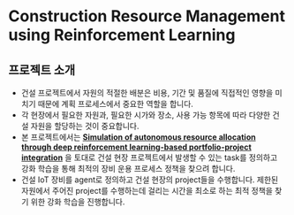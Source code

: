 # Construction Resource Management using Reinforcement Learning

## 프로젝트 소개

- 건설 프로젝트에서 자원의 적절한 배분은 비용, 기간 및 품질에 직접적인 영향을 미치기 때문에 계획 프로세스에서 중요한 역할을 합니다.
- 각 현장에서 필요한 자원과, 필요한 시가와 장소, 사용 가능 항목에 따라 다양한 건설 자원을 할당하는 것이 중요합니다.
- 본 프로젝트에서는 [**Simulation of autonomous resource allocation through deep reinforcement learning-based portfolio-project integration**](https://doi.org/10.1016/j.autcon.2024.105381) 을 토대로 건설 현장 프로젝트에서 발생할 수 있는 task를 정의하고 강화 학습을 통해 최적의 장비 운용 프로세스 정책을 찾으려 합니다.
- 건설 IoT 장비를 agent로 정의하고 건설 현장의 project들을 수행합니다. 제한된 자원에서 주어진 project를 수행하는데 걸리는 시간을 최소로 하는 최적 정책을 찾기 위한 강화 학습을 진행합니다.
